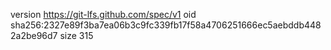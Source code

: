 version https://git-lfs.github.com/spec/v1
oid sha256:2327e89f3ba7ea06b3c9fc339fb17f58a4706251666ec5aebddb4482a2be96d7
size 315
